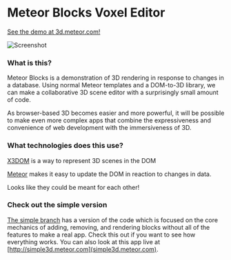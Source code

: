 Meteor Blocks Voxel Editor
=================

[See the demo at 3d.meteor.com!](http://3d.meteor.com/)

![Screenshot](http://i.imgur.com/H0i5X4i.png)

### What is this?
Meteor Blocks is a demonstration of 3D rendering in response to changes in a database. Using normal Meteor templates and a DOM-to-3D library, we can make a collaborative 3D scene editor with a surprisingly small amount of code.

As browser-based 3D becomes easier and more powerful, it will be possible to make even more complex apps that combine the expressiveness and convenience of web development with the immersiveness of 3D.

### What technologies does this use?
[X3DOM](http://www.x3dom.org/) is a way to represent 3D scenes in the DOM

[Meteor](http://meteor.com) makes it easy to update the DOM in reaction to changes in data.

Looks like they could be meant for each other!

### Check out the simple version
[The simple branch](https://github.com/stubailo/meteor-x3dom-demo/tree/simple) has a version of the code which is focused on the core mechanics of adding, removing, and rendering blocks without all of the features to make a real app. Check this out if you want to see how everything works. You can also look at this app live at [http://simple3d.meteor.com](simple3d.meteor.com).
